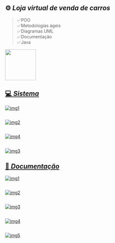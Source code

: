 ## ⚙️ *Loja virtual de venda de carros*
>✅POO <br>
>✅Metodologias ágeis <br>
>✅Diagramas UML <br>
>✅Documentação <br>
>✅Java

<div>
  <img height="100em" src="https://github-readme-stats.vercel.app/api/pin/?username=fabioVitorio&repo=loja_carros"/>
  <a href="https://github.com/fabioVitorio">
</div>
  
## 💻 *Sistema*
![img1](https://user-images.githubusercontent.com/109548564/210189963-d2e45117-4998-4c11-a9c5-835d5032b667.PNG)
##
![img2](https://user-images.githubusercontent.com/109548564/210189964-2b650b91-9c69-4211-8268-797a053973bf.PNG)
##
![img4](https://user-images.githubusercontent.com/109548564/210190058-adaa355f-13a7-4d12-82af-639c029a8ae0.PNG)
##
![img3](https://user-images.githubusercontent.com/109548564/210189962-75a3d97b-2417-4168-a0e0-c8fd63dc0876.PNG)
##
## 📄 *Documentação*
![img1](https://user-images.githubusercontent.com/109548564/210189837-8a9b11a7-a6d1-4b75-a04d-1e487a92c527.PNG)
##
![img2](https://user-images.githubusercontent.com/109548564/210189838-4c883c71-b45d-416d-874c-28d807015585.PNG)
##
![img3](https://user-images.githubusercontent.com/109548564/210189839-9215e12e-4c9b-4cc0-977a-34a7f443ca34.PNG)
##
![img4](https://user-images.githubusercontent.com/109548564/210189840-56e7c2a8-c17a-497b-9025-480daa1aab49.PNG)
##
![img5](https://user-images.githubusercontent.com/109548564/210189835-bc8243bc-8e2f-4751-a95e-249194f9e73a.PNG)
##



